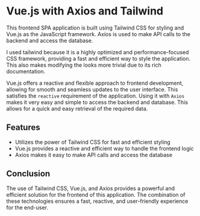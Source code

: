 
# Vue.js with Axios and Tailwind

This frontend SPA application is built using Tailwind CSS for styling and Vue.js as the JavaScript framework. Axios is used to make API calls to the backend and access the database. 

I used tailwind because it is a highly optimized and performance-focused CSS framework, providing a fast and efficient way to style the application. This also makes modifying the looks more trivial due to its rich documentation.

Vue.js offers a reactive and flexible approach to frontend development, allowing for smooth and seamless updates to the user interface. This satisfies the `reactive` requirement of the application. Using it with `Axios` makes it very easy and simple to access the backend and database. This allows for a quick and easy retrieval of the required data.

## Features
* Utilizes the power of Tailwind CSS for fast and efficient styling
* Vue.js provides a reactive and efficient way to handle the frontend logic
* Axios makes it easy to make API calls and access the database

## Conclusion
The use of Tailwind CSS, Vue.js, and Axios provides a powerful and efficient solution for the frontend of this application. The combination of these technologies ensures a fast, reactive, and user-friendly experience for the end-user.






